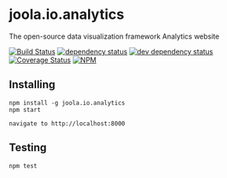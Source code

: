 # joola.io.analytics
The open-source data visualization framework
Analytics website

[![Build Status][3]][4] [![dependency status][5]][6] [![dev dependency status][7]][8] [![Coverage Status][1]][2]
[![NPM](https://nodei.co/npm/joola.io.analytics.png)](https://nodei.co/npm/joola.io.analytics/)

Installing
----------

```
npm install -g joola.io.analytics
npm start

navigate to http://localhost:8000
```


Testing
-------

```
npm test   
```

[1]: https://coveralls.io/repos/joola/joola.io.analytics/badge.png
[2]: https://coveralls.io/r/joola/joola.io.analytics
[3]: http://ci.joo.la/buildStatus/icon?job=ci-joola.io.analytics-nightly
[4]: http://ci.joo.la/view/joola.io.analytics/job/ci-joola.io.analytics-nightly/
[5]: https://david-dm.org/joola/joola.io.analytics.png
[6]: https://david-dm.org/joola/joola.io.analytics
[7]: https://david-dm.org/joola/joola.io.analytics/dev-status.png
[8]: https://david-dm.org/joola/joola.io.analytics#info=devDependencies
